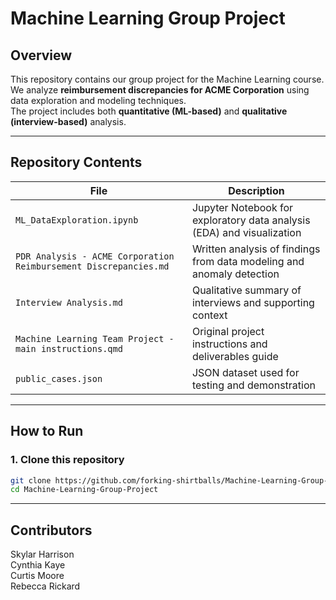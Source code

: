 # Machine Learning Group Project

## Overview
This repository contains our group project for the Machine Learning course.  
We analyze **reimbursement discrepancies for ACME Corporation** using data exploration and modeling techniques.  
The project includes both **quantitative (ML-based)** and **qualitative (interview-based)** analysis.

---

## Repository Contents

| File | Description |
|------|--------------|
| `ML_DataExploration.ipynb` | Jupyter Notebook for exploratory data analysis (EDA) and visualization |
| `PDR Analysis - ACME Corporation Reimbursement Discrepancies.md` | Written analysis of findings from data modeling and anomaly detection |
| `Interview Analysis.md` | Qualitative summary of interviews and supporting context |
| `Machine Learning Team Project - main instructions.qmd` | Original project instructions and deliverables guide |
| `public_cases.json` | JSON dataset used for testing and demonstration |

---

## How to Run

### 1. Clone this repository
```bash
git clone https://github.com/forking-shirtballs/Machine-Learning-Group-Project.git
cd Machine-Learning-Group-Project
```

---

## Contributors
Skylar Harrison   
Cynthia Kaye   
Curtis Moore   
Rebecca Rickard

